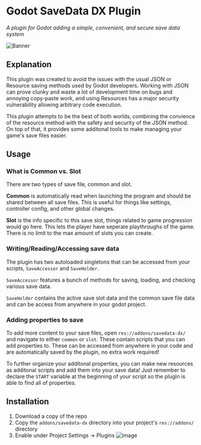 # Godot SaveData DX Plugin
*A plugin for Godot adding a simple, convenient, and secure save data system*  
  
![Banner](https://github.com/Amethyst-szs/godot-savedata-dx/assets/62185604/096e49b6-a26b-4283-8ac6-555dfb7ffb5b)

## Explanation
This plugin was created to avoid the issues with the usual JSON or Resource saving methods used by Godot developers. Working with JSON can prove clunky and waste a lot of development time on bugs and
annoying copy-paste work, and using Resources has a major security vulnerability allowing arbitrary code execution.  
  
This plugin attempts to be the best of both worlds, combining the convience of the resource method with the safety and security of the JSON method. On top of that, it provides some additonal tools
to make managing your game's save files easier.

## Usage
### What is Common vs. Slot
There are two types of save file, common and slot.  
  
**Common** is automatically read when launching the program and should be shared between all save files. This is useful for things like settings, controller config, and other global changes.  
  
**Slot** is the info specific to this save slot, things related to game progression would go here. This lets the player have seperate playthroughs of the game. There is no limit to the max amount of slots you can create.

  
### Writing/Reading/Accessing save data
The plugin has two autoloaded singletons that can be accessed from your scripts, `SaveAccessor` and `SaveHolder`.  
  
`SaveAccessor` features a bunch of methods for saving, loading, and checking various save data. 
  
`SaveHolder` contains the active save slot data and the common save file data and can be access from anywhere in your godot project.  

  
### Adding properties to save
To add more content to your save files, open `res://addons/savedata-dx/` and navigate to either `common` or `slot`. These contain scripts that you can add properties to. These can be accessed from anywhere
in your code and are automatically saved by the plugin, no extra work required!  

To further organize your additonal properties, you can make new resources as additonal scripts and add them into your save data! Just remember to declare the `START` variable at the beginning of your script
so the plugin is able to find all of properties.

## Installation

1. Download a copy of the repo
2. Copy the `addons/savedata-dx` directory into your project's `res://addons/` directory
3. Enable under Project Settings -> Plugins
![image](https://github.com/Amethyst-szs/godot-savedata-dx/assets/62185604/11b57f7d-dcdc-4f93-a595-5612df1bf188)
